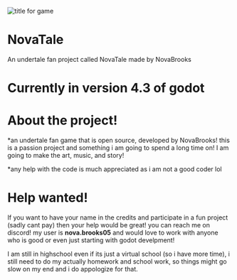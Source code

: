 ![title for game](https://github.com/user-attachments/assets/9a08fd52-e73c-4ef7-9fab-7b0189331f9e)

# NovaTale
An undertale fan project called NovaTale made by NovaBrooks

# Currently in version 4.3 of godot

# About the project!

*an undertale fan game that is open source, developed by NovaBrooks! this is a passion project and something i am going to spend a long time on! I am going to make the art, music, and story!

*any help with the code is much appreciated as i am not a good coder lol

# Help wanted! 
If you want to have your name in the credits and participate in a fun project (sadly cant pay) then your help would be great! you can reach me on discord! my user is **nova.brooks05** and would love to work with anyone who is good or even just starting with godot develpment!

I am still in highschool even if its just a virtual school (so i have more time), i still need to do my actually homework and school work, so things might go slow on my end and i do appologize for that.
